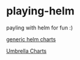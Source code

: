 # playing-helm
payling with helm for fun :)

[generic helm charts](https://github.com/deresegetachew/playing-helm/releases/tag/generic-template)

[Umbrella Charts](https://github.com/deresegetachew/playing-helm/releases/tag/umbrella-charts-template)
